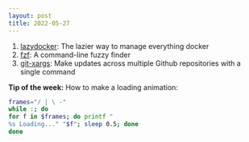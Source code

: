 ```yaml
---
layout: post
title: 2022-05-27
---
```


1. [lazydocker](https://github.com/jesseduffield/lazydocker): The lazier way to manage everything docker
2. [fzf](https://github.com/junegunn/fzf): A command-line fuzzy finder
3. [git-xargs](https://github.com/gruntwork-io/git-xargs): Make updates across multiple Github repositories with a single command

**Tip of the week:** How to make a loading animation:

```sh
frames="/ | \ -"
while :; do
for f in $frames; do printf "%s Loading..." "$f"; sleep 0.5; done
done
```
